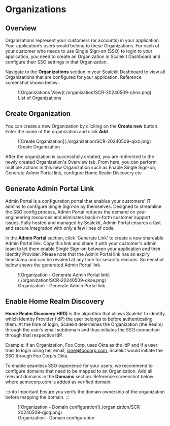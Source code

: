 # Organizations

## Overview
Organizations represent your customers (or accounts) in your application. Your application’s users would belong to these Organizations. For each of your customer who needs to use Single Sign-on (SSO) to login to your application, you need to create an Organization in Scalekit Dashboard and configure their SSO settings in that Organization.

Navigate to the **Organizations** section in your Scalekit Dashboard to view all Organizations that are configured for your application. Reference screenshot shown below:

<figure>![Organizations View](./organization/SCR-20240509-qhnx.png)
<figcaption>List of Organizations</figcaption></figure>

## Create Organization
You can create a new Organization by clicking on the **Create new** button. Enter the name of the organization and click **Add**.

<figure>![Create Organization](./organization/SCR-20240509-qixz.png)
<figcaption>Create Organization</figcaption></figure>

After the organization is successfully created, you are redirected to the newly created Organization's Overview tab. From here, you can perform multiple actions in this new Organization such as Enable Single Sign-on, Generate Admin Portal link, configure Home Realm Discovery etc

## Generate Admin Portal Link
Admin Portal is a configuration portal that enables your customers' IT admins to configure Single Sign-on by themselves. Designed to streamline the SSO config process, Admin Portal reduces the demand on your engineering resources and eliminates back-n-forth customer support issues. Fully hosted and managed by Scalekit, Admin Portal ensures a fast and secure integration with only a few lines of code.

In the **Admin Portal** section, click 'Generate Link' to create a new shareable Admin Portal link. Copy this link and share it with your customer's admin team to let them enable Single Sign-on between your application and their Identity Provider. Please note that the Admin Portal link has an expiry timestamp and can be revoked at any time for security reasons. Screenshot below shows the generated Admin Portal link.

<figure>![Organization - Generate Admin Portal link](./organization/SCR-20240509-qkse.png)
<figcaption>Organization - Generate Admin Portal link</figcaption></figure>


## Enable Home Realm Discovery
**Home Realm Discovery HRD)** is the algorithm that allows Scalekit to identify which Identity Provider (IdP) the user belongs to before authenticating them. At the time of login, Scalekit determines the Organization (the Realm) through the user’s email subdomain and thus initiates the SSO connection through that respective IdP.

Example: if an Organization, Foo Corp, uses Okta as the IdP and if a user tries to login using her email, jane@foocorp.com, Scalekit would initiate the SSO through Foo Corp's Okta.

To enable seamless SSO experience for your users, we recommend to configure domains that need to be mapped to an Organization. Add all relevant domains in the **Domains** section. Reference screenshot below where acmecorp.com is added as verified domain.

:::info Important
Ensure you verify the domain ownership of the organization before mapping the domain.
:::

<figure>![Organization - Domain configuration](./organization/SCR-20240509-qjcq.png)
<figcaption>Organization - Domain configuration</figcaption></figure>
